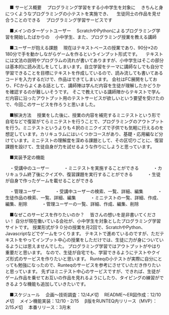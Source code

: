　■ サービス概要
　プログラミング学習をする小中学生を対象に
　きちんと身につくようなプログラミングの小テストを実施でき、
　生徒同士の作品を見せ合うことのできる
　プログラミング学習サービスです

　■メインのターゲットユーザー
　ScratchやPythonによるプログラミング学習を開始したばかりの
　小中学生、また、プログラミング授業を教える講師

　■ユーザーが抱える課題
　現在はテキストベースの授業であり、90分×2の180分で手を動かしながらゲームを作るというインプット形式です。
　テキストには文法の説明やプログラムの流れが書いてありますが、小中学生はそこの部分は基本的に読み流しをしてしまいます。自立学習をテーマに講師なしでも自分で学習できることを目標にテキストを作成しているので、読み流しても書いてあるコードを入力するだけで、作品はできてしまいます。
会社はFC展開をしており、FCからよくある話として、講師陣は学んだ内容を生徒が理解したかどうかを確認するのが難しいそうです。
そこで教えている講師陣からテキストで学んだ内容に沿ったアウトプット用のテストサービスが欲しいという要望を受けたので、今回このサービスを作ろうと思いました。

　■解決方法
　授業をした後に、授業の内容を補完するミニテストという形で自宅などで復習がてらミニテストを行うことで、プログラミングのアウトプットを行う。ミニテストというよりも４択のミニクイズで子供でも気軽に行えるのを想定しています。カリキュラムにはいくつかコースがあり、基礎・応用編など分けています。ミニテストの理解度を深める課題として、その区切りごとに、復習課題を設けて、生徒自身が力を試せるような作りにしようと思っています。

　■実装予定の機能

　・受講中のユーザー
　　　・ミニテストを実施することができる
　　　・カリキュラム終了後にクイズや、復習課題を実行することができる
　　　・生徒が自身で作ったゲームを載せることができる

　・管理ユーザー
　　　・受講中ユーザーの検索、一覧、詳細、編集
　　　・生徒作品の検索、一覧、詳細、編集
　　　・ミニテストの一覧、詳細、作成、編集、削除
　　　・管理ユーザーの一覧、詳細、作成、編集、削除

　■なぜこのサービスを作りたいのか？
　皆さんの想いを是非書いてください！
自分が現在働いている会社が、小中学生を対象としたプログラミング学習サイトです。
授業形式が９０分の授業を月2回で、ScratchやPython、Javascriptなどでゲームをつくります。
テキストで進めているのですが、ただテキストをやってインプット中心の授業をしただけでは、生徒に力が身についているようには思えませんでした。
プログラミング学習ではアウトプットがやはり重要だと思います。
なので、生徒が自宅でも、学習できるようにテストやクイズ形式のサービスを作りたいと思います。
Runteqの小テストが実際に自分にとっても勉強になったので、Runteqのサービスを参考にさせていただき作りたいと思っています。
先ずはミニテスト中心のサービスですが、できれば、生徒がゲーム作品を乗せてお互いの作品を見れるようにしたり、タイピングの練習ができるような機能も追加していきたいです。


　■スケジュール
　企画〜技術調査：12/4〆切
　README〜ER図作成：12/10 〆切
　メイン機能実装：12/10 - 2/15
　β版をRUNTEQ内リリース（MVP）：2/15〆切
　本番リリース：3月末
